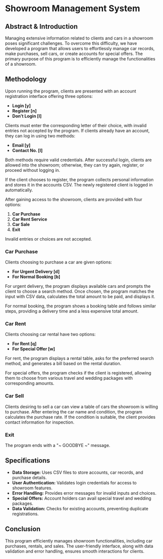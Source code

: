# Showroom Management System

## Abstract & Introduction

Managing extensive information related to clients and cars in a showroom poses significant challenges. To overcome this difficulty, we have developed a program that allows users to effortlessly manage car records, make purchases, sell cars, or create accounts for special offers. The primary purpose of this program is to efficiently manage the functionalities of a showroom.

## Methodology

Upon running the program, clients are presented with an account registration interface offering three options:

- **Login [y]**
- **Register [n]**
- **Don’t Login [l]**

Clients must enter the corresponding letter of their choice, with invalid entries not accepted by the program. If clients already have an account, they can log in using two methods:

- **Email [y]**
- **Contact No. [l]**

Both methods require valid credentials. After successful login, clients are allowed into the showroom; otherwise, they can try again, register, or proceed without logging in.

If the client chooses to register, the program collects personal information and stores it in the accounts CSV. The newly registered client is logged in automatically.

After gaining access to the showroom, clients are provided with four options:

1. **Car Purchase**
2. **Car Rent Service**
3. **Car Sale**
4. **Exit**

Invalid entries or choices are not accepted.

### Car Purchase

Clients choosing to purchase a car are given options:

- **For Urgent Delivery [d]**
- **For Normal Booking [b]**

For urgent delivery, the program displays available cars and prompts the client to choose a search method. Once chosen, the program matches the input with CSV data, calculates the total amount to be paid, and displays it.

For normal booking, the program shows a booking table and follows similar steps, providing a delivery time and a less expensive total amount.

### Car Rent

Clients choosing car rental have two options:

- **For Rent [q]**
- **For Special Offer [w]**

For rent, the program displays a rental table, asks for the preferred search method, and generates a bill based on the rental duration.

For special offers, the program checks if the client is registered, allowing them to choose from various travel and wedding packages with corresponding amounts.

### Car Sell

Clients desiring to sell a car can view a table of cars the showroom is willing to purchase. After entering the car name and condition, the program calculates the purchase rate. If the condition is suitable, the client provides contact information for inspection.

### Exit

The program ends with a "~ GOODBYE ~" message.

## Specifications

- **Data Storage:** Uses CSV files to store accounts, car records, and purchase details.
- **User Authentication:** Validates login credentials for access to showroom features.
- **Error Handling:** Provides error messages for invalid inputs and choices.
- **Special Offers:** Account holders can avail special travel and wedding packages.
- **Data Validation:** Checks for existing accounts, preventing duplicate registrations.

## Conclusion

This program efficiently manages showroom functionalities, including car purchases, rentals, and sales. The user-friendly interface, along with data validation and error handling, ensures smooth interactions for clients.
